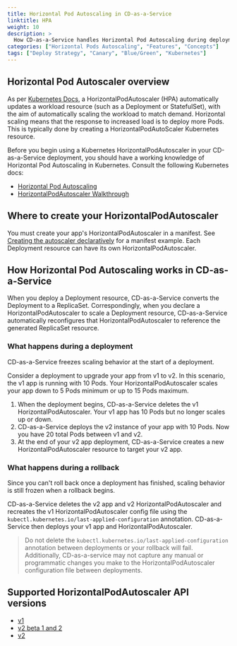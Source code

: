 ```yaml
---
title: Horizontal Pod Autoscaling in CD-as-a-Service
linktitle: HPA
weight: 10
description: >
  How CD-as-a-Service handles Horizontal Pod Autoscaling during deployments.
categories: ["Horizontal Pods Autoscaling", "Features", "Concepts"]
tags: ["Deploy Strategy", "Canary", "Blue/Green", "Kubernetes"]
---
```


## Horizontal Pod Autoscaler overview 

As per [Kubernetes Docs](https://kubernetes.io/docs/tasks/run-application/horizontal-pod-autoscale/), a HorizontalPodAutoscaler (HPA) automatically updates a workload resource (such as a Deployment or StatefulSet), with the aim of automatically scaling the workload to match demand. Horizontal scaling means that the response to increased load is to deploy more Pods. This is typically done by creating a HorizontalPodAutoScaler Kubernetes resource.

Before you begin using a Kubernetes HorizontalPodAutoscaler in your CD-as-a-Service deployment, you should have a working knowledge of Horizontal Pod Autoscaling in Kubernetes. Consult the following Kubernetes docs:

- [Horizontal Pod Autoscaling](https://kubernetes.io/docs/tasks/run-application/horizontal-pod-autoscale/)
- [HorizontalPodAutoscaler Walkthrough](https://kubernetes.io/docs/tasks/run-application/horizontal-pod-autoscale-walkthrough/)

## Where to create your HorizontalPodAutoscaler

You must create your app's HorizontalPodAutoscaler in a manifest. See [Creating the autoscaler declaratively](https://kubernetes.io/docs/tasks/run-application/horizontal-pod-autoscale-walkthrough/#creating-the-autoscaler-declaratively) for a manifest example. Each Deployment resource can have its own HorizontalPodAutoscaler.


## How Horizontal Pod Autoscaling works in CD-as-a-Service

When you deploy a Deployment resource, CD-as-a-Service converts the Deployment to a ReplicaSet. Correspondingly, when you declare a HorizontalPodAutoscaler to scale a Deployment resource, CD-as-a-Service automatically reconfigures that HorizontalPodAutoscaler to reference the generated ReplicaSet resource.

### What happens during a deployment

CD-as-a-Service freezes scaling behavior at the start of a deployment.

Consider a deployment to upgrade your app from v1 to v2. In this scenario, the v1 app is running with 10 Pods. Your HorizontalPodAutoscaler scales your app down to 5 Pods minimum or up to 15 Pods maximum.

1. When the deployment begins, CD-as-a-Service deletes the v1 HorizontalPodAutoscaler. Your v1 app has 10 Pods but no longer scales up or down.
1. CD-as-a-Service deploys the v2 instance of your app with 10 Pods. Now you have 20 total Pods between v1 and v2.
1. At the end of your v2 app deployment, CD-as-a-Service creates a new HorizontalPodAutoscaler resource to target your v2 app.

### What happens during a rollback

Since you can't roll back once a deployment has finished, scaling behavior is still frozen when a rollback begins.

CD-as-a-Service deletes the v2 app and v2 HorizontalPodAutoscaler and recreates the v1 HorizontalPodAutoscaler config file using the  `kubectl.kubernetes.io/last-applied-configuration` annotation. CD-as-a-Service then deploys your v1 app and HorizontalPodAutoscaler.

>Do not delete the `kubectl.kubernetes.io/last-applied-configuration` annotation between deployments or your rollback will fail. Additionally, CD-as-a-service may not capture any manual or programmatic changes you make to the HorizontalPodAutoscaler configuration file between deployments.

## Supported HorizontalPodAutoscaler API versions

- [v1](https://kubernetes.io/docs/reference/kubernetes-api/workload-resources/horizontal-pod-autoscaler-v1/)
- [v2 beta 1 and 2](https://kubernetes.io/docs/reference/kubernetes-api/workload-resources/horizontal-pod-autoscaler-v2beta2/)
-  [v2](https://kubernetes.io/docs/reference/kubernetes-api/workload-resources/horizontal-pod-autoscaler-v2/)
